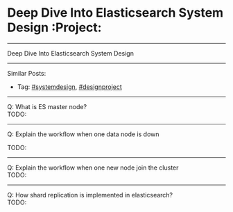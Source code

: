 # Deep Dive Into Elasticsearch System Design     :Project:


---

Deep Dive Into Elasticsearch System Design  

---

Similar Posts:  
-   Tag: [#systemdesign](https://architect.dennyzhang.com/tag/systemdesign), [#designproject](https://architect.dennyzhang.com/tag/designproject)

---

Q: What is ES master node?  
TODO:  

---

Q: Explain the workflow when one data node is down  

TODO:  

---

Q: Explain the workflow when one new node join the cluster  
TODO:  

---

Q: How shard replication is implemented in elasticsearch?  
TODO: